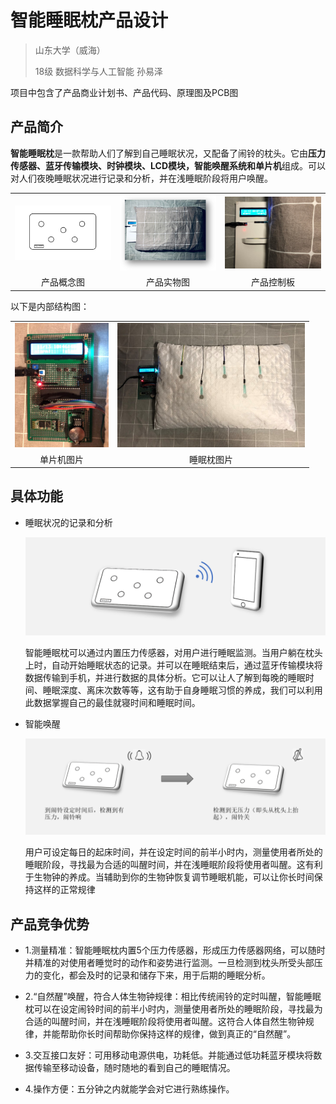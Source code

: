 # 智能睡眠枕产品设计

>山东大学（威海）
>
>18级 数据科学与人工智能 孙易泽

项目中包含了产品商业计划书、产品代码、原理图及PCB图

## 产品简介

**智能睡眠枕**是一款帮助人们了解到自己睡眠状况，又配备了闹铃的枕头。它由**压力传感器、蓝牙传输模块、时钟模块、LCD模块，智能唤醒系统和单片机**组成。可以对人们夜晚睡眠状况进行记录和分析，并在浅睡眠阶段将用户唤醒。
<table>
    <tr>
        <td ><center><img src='./产品图片及说明/图片/概念图.png' width='300px'> </center></td>
        <td ><center><img src='./产品图片及说明/图片/实物图.jpg' width="300px"> </center></td>
        <td ><center><img src='./产品图片及说明/图片/控制板.jpg' width="300px"> </center></td>
    </tr>
    <tr>
        <td><center>产品概念图</center></td>
        <td><center>产品实物图</center> </td>
        <td><center>产品控制板</center> </td>
    </tr>
</table>

以下是内部结构图：

<table>
    <tr>
        <td ><center><img src='./产品图片及说明/图片/内部结构1.jpg' width='150px'> </center></td>
        <td ><center><img src='./产品图片及说明/图片/内部结构2.jpg' width="300px"> </center></td>
    </tr>
    <tr>
        <td><center>单片机图片</center> </td>
        <td><center>睡眠枕图片</center> </td>
    </tr>
</table>

## 具体功能

+ 睡眠状况的记录和分析

  <img src='./产品图片及说明/图片/功能1.png' width='500px'>

  智能睡眠枕可以通过内置压力传感器，对用户进行睡眠监测。当用户躺在枕头上时，自动开始睡眠状态的记录。并可以在睡眠结束后，通过蓝牙传输模块将数据传输到手机，并进行数据的具体分析。它可以让人了解到每晚的睡眠时间、睡眠深度、离床次数等等，这有助于自身睡眠习惯的养成，我们可以利用此数据掌握自己的最佳就寝时间和睡眠时间。

+ 智能唤醒

  <img src='./产品图片及说明/图片/功能2.png' width='500px'>
  
  用户可设定每日的起床时间，并在设定时间的前半小时内，测量使用者所处的睡眠阶段，寻找最为合适的叫醒时间，并在浅睡眠阶段将使用者叫醒。这有利于生物钟的养成。当辅助到你的生物钟恢复调节睡眠机能，可以让你长时间保持这样的正常规律

## 产品竞争优势

+ 1.测量精准：智能睡眠枕内置5个压力传感器，形成压力传感器网络，可以随时并精准的对使用者睡觉时的动作和姿势进行监测。一旦检测到枕头所受头部压力的变化，都会及时的记录和储存下来，用于后期的睡眠分析。

+ 2.“自然醒”唤醒，符合人体生物钟规律：相比传统闹铃的定时叫醒，智能睡眠枕可以在设定闹铃时间的前半小时内，测量使用者所处的睡眠阶段，寻找最为合适的叫醒时间，并在浅睡眠阶段将使用者叫醒。这符合人体自然生物钟规律，并能帮助你长时间帮助你保持这样的规律，做到真正的“自然醒”。

+ 3.交互接口友好：可用移动电源供电，功耗低。并能通过低功耗蓝牙模块将数据传输至移动设备，随时随地的看到自己的睡眠情况。

+ 4.操作方便：五分钟之内就能学会对它进行熟练操作。